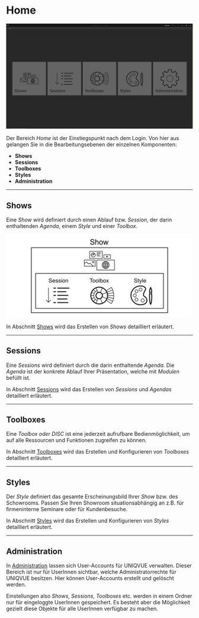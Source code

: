 # Home

![DashboardOverview](img/Manager/Dashboard.png) 

Der Bereich *Home* ist der Einstiegspunkt nach dem Login. Von hier aus gelangen Sie in die Bearbeitungsebenen der einzelnen Komponenten:
<ul>
	<li><b>Shows</b></li>
	<li><b>Sessions</b></li>
	<li><b>Toolboxes</b></li>
	<li><b>Styles</b></li>
	<li><b>Administration</b></li>
	
</ul>

***

## Shows 

Eine *Show* wird definiert durch einen Ablauf bzw. *Session*, der darin enthaltenden *Agenda*, einem *Style* und einer *Toolbox*.  

![ShowHierarchie](Darstellungen/Show-Diagramm.png) 

In Abschnitt [Shows](00100_shows.md) wird das Erstellen von *Shows* detailliert erläutert.

***

## Sessions

Eine *Sessions* wird definiert durch die darin enthaltende *Agenda*. Die *Agenda* ist der konkrete Ablauf Ihrer Präsentation, welche mit *Modulen* befüllt ist.

In Abschnitt [Sessions](006_session.md) wird das Erstellen von *Sessions* und *Agendas* detailliert erläutert.

***

## Toolboxes 

Eine *Toolbox oder DISC* ist eine jederzeit aufrufbare Bedienmöglichkeit, um auf alle Ressourcen und Funktionen zugreifen zu können. 

In Abschnitt [Toolboxes](007_toolbox.md) wird das Erstellen und Konfigurieren von *Toolboxes* detailliert erläutert.

***

## Styles 

Der *Style* definiert das gesamte Erscheinungsbild Ihrer *Show* bzw. des Schowrooms. Passen Sie Ihren Showroom situationsabhängig an z.B. für firmeninterne Seminare oder für Kundenbesuche. 

In Abschnitt [Styles](009_styles.md) wird das Erstellen und Konfigurieren von *Styles* detailliert erläutert.

***

## Administration

In [Administration](010_administration.md) lassen sich User-Accounts für UNIQVUE verwalten. Dieser Bereich ist nur für UserInnen sichtbar, welche Administratorrechte für UNIQVUE besitzen. Hier können User-Accounts erstellt und gelöscht werden. 

Einstellungen also *Shows*, *Sessions*, *Toolboxes* etc. werden in einem Ordner nur für eingeloggte UserInnen gespeichert. Es besteht aber die Möglichkeit gezielt diese Objekte für alle UserInnen verfügbar zu machen.

